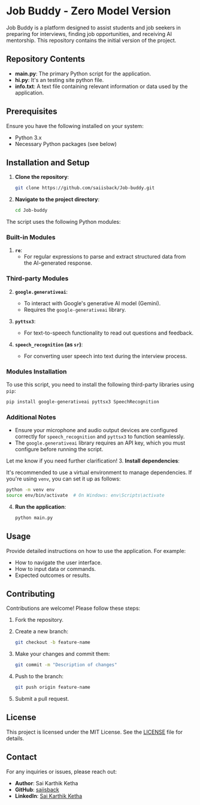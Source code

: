 # Job Buddy - Zero Model Version

Job Buddy is a platform designed to assist students and job seekers in preparing for interviews, finding job opportunities, and receiving AI mentorship. This repository contains the initial version of the project.

## Repository Contents

- **main.py**: The primary Python script for the application.
- **hi.py**: It's an testing site python file.
- **info.txt**: A text file containing relevant information or data used by the application.

## Prerequisites

Ensure you have the following installed on your system:

- Python 3.x
- Necessary Python packages (see below)

## Installation and Setup

1. **Clone the repository**:

   ```bash
   git clone https://github.com/saiisback/Job-buddy.git
   ```

2. **Navigate to the project directory**:

   ```bash
   cd Job-buddy
   ```
The script uses the following Python modules:  

### **Built-in Modules**  
1. **`re`**:  
   - For regular expressions to parse and extract structured data from the AI-generated response.  

### **Third-party Modules**  
2. **`google.generativeai`**:  
   - To interact with Google's generative AI model (Gemini).  
   - Requires the `google-generativeai` library.  

3. **`pyttsx3`**:  
   - For text-to-speech functionality to read out questions and feedback.  

4. **`speech_recognition` (as `sr`)**:  
   - For converting user speech into text during the interview process.  

### Modules Installation  
To use this script, you need to install the following third-party libraries using `pip`:  

```bash
pip install google-generativeai pyttsx3 SpeechRecognition
```  

### Additional Notes  
- Ensure your microphone and audio output devices are configured correctly for `speech_recognition` and `pyttsx3` to function seamlessly.  
- The `google.generativeai` library requires an API key, which you must configure before running the script.  

Let me know if you need further clarification!
3. **Install dependencies**:

   It's recommended to use a virtual environment to manage dependencies. If you're using `venv`, you can set it up as follows:

   ```bash
   python -m venv env
   source env/bin/activate  # On Windows: env\Scripts\activate
   ```

4. **Run the application**:

   ```bash
   python main.py
   ```

## Usage

Provide detailed instructions on how to use the application. For example:

- How to navigate the user interface.
- How to input data or commands.
- Expected outcomes or results.

## Contributing

Contributions are welcome! Please follow these steps:

1. Fork the repository.
2. Create a new branch:

   ```bash
   git checkout -b feature-name
   ```

3. Make your changes and commit them:

   ```bash
   git commit -m "Description of changes"
   ```

4. Push to the branch:

   ```bash
   git push origin feature-name
   ```

5. Submit a pull request.

## License

This project is licensed under the MIT License. See the [LICENSE](LICENSE) file for details.

## Contact

For any inquiries or issues, please reach out:

- **Author**: Sai Karthik Ketha
- **GitHub**: [saiisback](https://github.com/saiisback)
- **LinkedIn**: [Sai Karthik Ketha](https://www.linkedin.com/in/sai-karthik-ketha/)